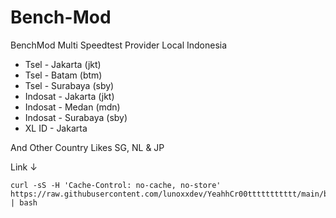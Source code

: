 # Bench-Mod

BenchMod Multi Speedtest Provider Local Indonesia
- Tsel - Jakarta (jkt)
- Tsel - Batam (btm)
- Tsel - Surabaya (sby)
- Indosat - Jakarta (jkt)
- Indosat - Medan (mdn)
- Indosat - Surabaya (sby)
- XL ID - Jakarta

And Other Country Likes SG, NL & JP

Link ↓
```
curl -sS -H 'Cache-Control: no-cache, no-store' https://raw.githubusercontent.com/lunoxxdev/YeahhCr00ttttttttttt/main/bench.sh | bash
```
